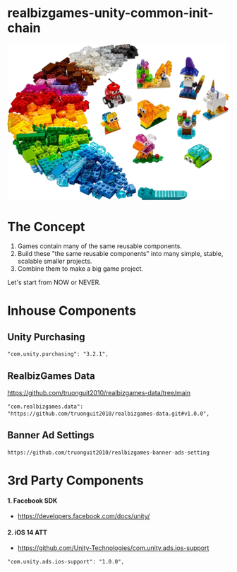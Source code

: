 # realbizgames-unity-common-init-chain

![The product concept](Images~/Lego_Concept.jpeg)

# The Concept
1. Games contain many of the same reusable components.
2. Build these "the same reusable components" into many simple, stable, scalable smaller projects.
3. Combine them to make a big game project.


Let's start from NOW or NEVER.
  
# Inhouse Components


## Unity Purchasing

```
"com.unity.purchasing": "3.2.1",
```

## RealbizGames Data
https://github.com/truonguit2010/realbizgames-data/tree/main
```
"com.realbizgames.data": "https://github.com/truonguit2010/realbizgames-data.git#v1.0.0",
```

## Banner Ad Settings

```
https://github.com/truonguit2010/realbizgames-banner-ads-setting
```

# 3rd Party Components
#### 1. Facebook SDK
- https://developers.facebook.com/docs/unity/

#### 2. iOS 14 ATT
- https://github.com/Unity-Technologies/com.unity.ads.ios-support

```
"com.unity.ads.ios-support": "1.0.0",
```
